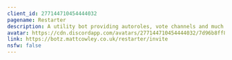 ```yaml
---
client_id: 277144710454444032
pagename: Restarter
description: A utility bot providing autoroles, vote channels and much more for your guild.
avatar: https://cdn.discordapp.com/avatars/277144710454444032/7d96b8ff86bd2d04ab88cac1d0a3929a.png
link: https://botz.mattcowley.co.uk/restarter/invite
nsfw: false
---
```

